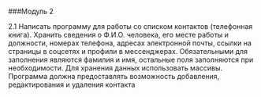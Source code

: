 ###Модуль 2


2.1 Написать программу для работы со списком контактов
(телефонная книга). Хранить сведения о Ф.И.О. человека, его месте работы и
должности, номерах телефона, адресах электронной почты, ссылки на
страницы в соцсетях и профили в мессенджерах. Обязательными для
заполнения являются фамилия и имя, остальные поля заполняются при
необходимости. Для хранения данных использовать массивы. Программа
должна предоставлять возможность добавления, редактирования и удаления
контакта
